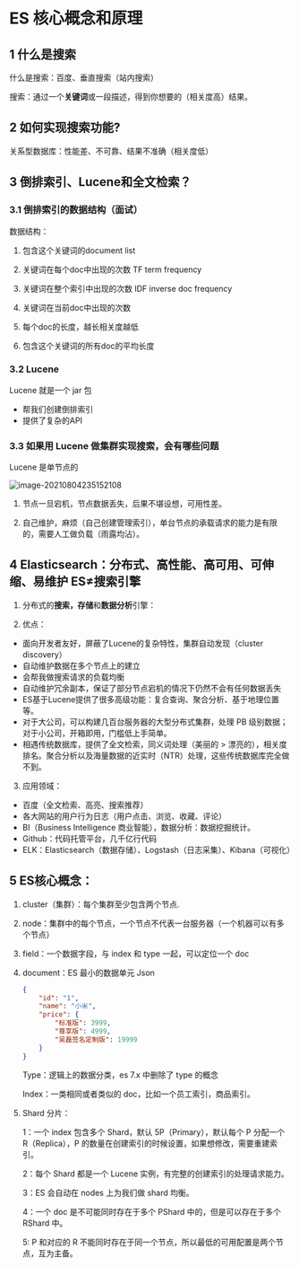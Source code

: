 # ES 核心概念和原理

## 1 什么是搜索

什么是搜索：百度、垂直搜索（站内搜索）

搜索：通过一个**关键词**或一段描述，得到你想要的（相关度高）结果。

## 2 如何实现搜索功能?

关系型数据库：性能差、不可靠、结果不准确（相关度低）

## 3 倒排索引、Lucene和全文检索？

### 3.1 倒排索引的数据结构（面试）

数据结构：

1. 包含这个关键词的document list

2. 关键词在每个doc中出现的次数 TF term frequency

3. 关键词在整个索引中出现的次数 IDF inverse doc frequency

4. 关键词在当前doc中出现的次数

5. 每个doc的长度，越长相关度越低

6. 包含这个关键词的所有doc的平均长度

### 3.2 Lucene

Lucene 就是一个 jar 包

- 帮我们创建倒排索引
- 提供了复杂的API

### 3.3 如果用 Lucene 做集群实现搜索，会有哪些问题

Lucene 是单节点的

![image-20210804235152108](https://yeyangshu-picgo.oss-cn-shanghai.aliyuncs.com/img/image-20210804235152108.png)

1. 节点一旦宕机，节点数据丢失，后果不堪设想，可用性差。

2. 自己维护，麻烦（自己创建管理索引），单台节点的承载请求的能力是有限的，需要人工做负载（雨露均沾）。

## 4 Elasticsearch：**分布式、高性能、高可用、可伸缩、易维护** ES≠搜索引擎

1. 分布式的**搜索，存储**和**数据分析**引擎：

2. 优点：

- 面向开发者友好，屏蔽了Lucene的复杂特性，集群自动发现（cluster discovery）
- 自动维护数据在多个节点上的建立
- 会帮我做搜索请求的负载均衡
- 自动维护冗余副本，保证了部分节点宕机的情况下仍然不会有任何数据丢失
- ES基于Lucene提供了很多高级功能：复合查询、聚合分析、基于地理位置等。
- 对于大公司，可以构建几百台服务器的大型分布式集群，处理 PB 级别数据；对于小公司，开箱即用，门槛低上手简单。
- 相遇传统数据库，提供了全文检索，同义词处理（美丽的 > 漂亮的），相关度排名。聚合分析以及海量数据的近实时（NTR）处理，这些传统数据库完全做不到。

3. 应用领域：

- 百度（全文检索、高亮、搜索推荐）
- 各大网站的用户行为日志（用户点击、浏览、收藏、评论）
- BI（Business Intelligence 商业智能），数据分析：数据挖掘统计。
- Github：代码托管平台，几千亿行代码
- ELK：Elasticsearch（数据存储）、Logstash（日志采集）、Kibana（可视化）

## 5 ES核心概念：

1. cluster（集群）：每个集群至少包含两个节点.

2. node：集群中的每个节点，一个节点不代表一台服务器（一个机器可以有多个节点）

3. field：一个数据字段，与 index 和 type 一起，可以定位一个 doc

4. document：ES 最小的数据单元  Json

   ```json
   {
       "id": "1",
       "name": "小米",
       "price": {
           "标准版": 3999,
           "尊享版": 4999,
           "吴磊签名定制版": 19999
       }
   }
   ```

   Type：逻辑上的数据分类，es 7.x 中删除了 type 的概念

   Index：一类相同或者类似的 doc，比如一个员工索引，商品索引。

5. Shard 分片：

   1：一个 index 包含多个 Shard，默认 5P（Primary），默认每个 P 分配一个 R（Replica），P 的数量在创建索引的时候设置，如果想修改，需要重建索引。

   2：每个 Shard 都是一个 Lucene 实例，有完整的创建索引的处理请求能力。

   3：ES 会自动在 nodes 上为我们做 shard 均衡。

   4：一个 doc 是不可能同时存在于多个 PShard 中的，但是可以存在于多个 RShard 中。

   5: P 和对应的 R 不能同时存在于同一个节点，所以最低的可用配置是两个节点，互为主备。

 

 

 

 